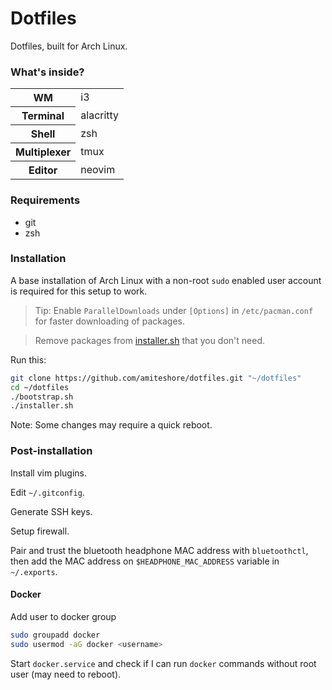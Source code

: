 # Dotfiles

Dotfiles, built for Arch Linux.

### What's inside?

<table>
  <tr>
    <th>WM</th>
    <td>i3</td>
  </tr>
  <tr>
    <th>Terminal</th>
    <td>alacritty</td>
  </tr>
  <tr>
    <th>Shell</th>
    <td>zsh</td>
  </tr>
  <tr>
    <th>Multiplexer</th>
    <td>tmux</td>
  </tr>
  <tr>
    <th>Editor</th>
    <td>neovim</td>
  </tr>
</table>

### Requirements

- git
- zsh

### Installation

A base installation of Arch Linux with a non-root `sudo` enabled user account is required for this setup to work.

> Tip: Enable `ParallelDownloads` under `[Options]` in `/etc/pacman.conf` for faster downloading of packages.

> Remove packages from [installer.sh](https://github.com/amiteshore/dotfiles/blob/master/installer.sh) that you don't need.

Run this:

```sh
git clone https://github.com/amiteshore/dotfiles.git "~/dotfiles"
cd ~/dotfiles
./bootstrap.sh
./installer.sh
```

Note: Some changes may require a quick reboot.

### Post-installation

Install vim plugins.

Edit `~/.gitconfig`.

Generate SSH keys.

Setup firewall.

Pair and trust the bluetooth headphone MAC address with `bluetoothctl`, then add the MAC address on `$HEADPHONE_MAC_ADDRESS` variable in `~/.exports`.

#### Docker

Add user to docker group

```sh
sudo groupadd docker
sudo usermod -aG docker <username>
```

Start `docker.service` and check if I can run `docker` commands without root user (may need to reboot).
